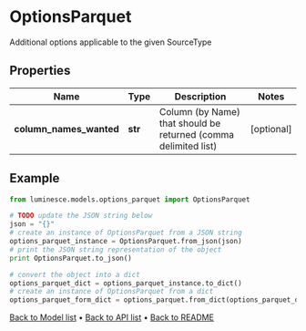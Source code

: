 # OptionsParquet

Additional options applicable to the given SourceType

## Properties
Name | Type | Description | Notes
------------ | ------------- | ------------- | -------------
**column_names_wanted** | **str** | Column (by Name) that should be returned (comma delimited list) | [optional] 

## Example

```python
from luminesce.models.options_parquet import OptionsParquet

# TODO update the JSON string below
json = "{}"
# create an instance of OptionsParquet from a JSON string
options_parquet_instance = OptionsParquet.from_json(json)
# print the JSON string representation of the object
print OptionsParquet.to_json()

# convert the object into a dict
options_parquet_dict = options_parquet_instance.to_dict()
# create an instance of OptionsParquet from a dict
options_parquet_form_dict = options_parquet.from_dict(options_parquet_dict)
```
[Back to Model list](../README.md#documentation-for-models) &#8226; [Back to API list](../README.md#documentation-for-api-endpoints) &#8226; [Back to README](../README.md)


